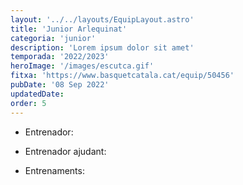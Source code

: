 ```yaml
---
layout: '../../layouts/EquipLayout.astro'
title: 'Junior Arlequinat'
categoria: 'junior'
description: 'Lorem ipsum dolor sit amet'
temporada: '2022/2023'
heroImage: '/images/escutca.gif'
fitxa: 'https://www.basquetcatala.cat/equip/50456'
pubDate: '08 Sep 2022'
updatedDate:
order: 5
---
```


- Entrenador:

- Entrenador ajudant:

- Entrenaments:
